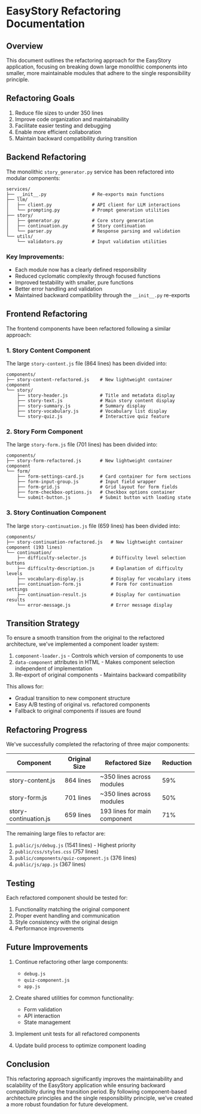 # EasyStory Refactoring Documentation

## Overview

This document outlines the refactoring approach for the EasyStory application, focusing on breaking down large monolithic components into smaller, more maintainable modules that adhere to the single responsibility principle.

## Refactoring Goals

1. Reduce file sizes to under 350 lines
2. Improve code organization and maintainability
3. Facilitate easier testing and debugging
4. Enable more efficient collaboration
5. Maintain backward compatibility during transition

## Backend Refactoring

The monolithic `story_generator.py` service has been refactored into modular components:

```
services/
├── __init__.py                 # Re-exports main functions
├── llm/
│   ├── client.py               # API client for LLM interactions
│   └── prompting.py            # Prompt generation utilities
├── story/
│   ├── generator.py            # Core story generation
│   ├── continuation.py         # Story continuation
│   └── parser.py               # Response parsing and validation
└── utils/
    └── validators.py           # Input validation utilities
```

### Key Improvements:

- Each module now has a clearly defined responsibility
- Reduced cyclomatic complexity through focused functions
- Improved testability with smaller, pure functions
- Better error handling and validation
- Maintained backward compatibility through the `__init__.py` re-exports

## Frontend Refactoring

The frontend components have been refactored following a similar approach:

### 1. Story Content Component

The large `story-content.js` file (864 lines) has been divided into:

```
components/
├── story-content-refactored.js    # New lightweight container component
└── story/
    ├── story-header.js            # Title and metadata display
    ├── story-text.js              # Main story content display
    ├── story-summary.js           # Summary display
    ├── story-vocabulary.js        # Vocabulary list display
    └── story-quiz.js              # Interactive quiz feature
```

### 2. Story Form Component

The large `story-form.js` file (701 lines) has been divided into:

```
components/
├── story-form-refactored.js       # New lightweight container component
└── form/
    ├── form-settings-card.js      # Card container for form sections
    ├── form-input-group.js        # Input field wrapper
    ├── form-grid.js               # Grid layout for form fields
    ├── form-checkbox-options.js   # Checkbox options container
    └── submit-button.js           # Submit button with loading state
```

### 3. Story Continuation Component

The large `story-continuation.js` file (659 lines) has been divided into:

```
components/
├── story-continuation-refactored.js   # New lightweight container component (193 lines)
└── continuation/
    ├── difficulty-selector.js         # Difficulty level selection buttons
    ├── difficulty-description.js      # Explanation of difficulty levels
    ├── vocabulary-display.js          # Display for vocabulary items
    ├── continuation-form.js           # Form for continuation settings
    ├── continuation-result.js         # Display for continuation results
    └── error-message.js               # Error message display
```

## Transition Strategy

To ensure a smooth transition from the original to the refactored architecture, we've implemented a component loader system:

1. `component-loader.js` - Controls which version of components to use
2. `data-component` attributes in HTML - Makes component selection independent of implementation
3. Re-export of original components - Maintains backward compatibility

This allows for:
- Gradual transition to new component structure
- Easy A/B testing of original vs. refactored components
- Fallback to original components if issues are found

## Refactoring Progress

We've successfully completed the refactoring of three major components:

| Component | Original Size | Refactored Size | Reduction |
|-----------|---------------|-----------------|-----------|
| story-content.js | 864 lines | ~350 lines across modules | 59% |
| story-form.js | 701 lines | ~350 lines across modules | 50% |
| story-continuation.js | 659 lines | 193 lines for main component | 71% |

The remaining large files to refactor are:
1. `public/js/debug.js` (1541 lines) - Highest priority
2. `public/css/styles.css` (757 lines)
3. `public/components/quiz-component.js` (376 lines)
4. `public/js/app.js` (367 lines)

## Testing

Each refactored component should be tested for:
1. Functionality matching the original component
2. Proper event handling and communication
3. Style consistency with the original design
4. Performance improvements

## Future Improvements

1. Continue refactoring other large components:
   - `debug.js`
   - `quiz-component.js`
   - `app.js`

2. Create shared utilities for common functionality:
   - Form validation
   - API interaction
   - State management

3. Implement unit tests for all refactored components

4. Update build process to optimize component loading

## Conclusion

This refactoring approach significantly improves the maintainability and scalability of the EasyStory application while ensuring backward compatibility during the transition period. By following component-based architecture principles and the single responsibility principle, we've created a more robust foundation for future development. 